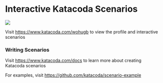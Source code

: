 # Interactive Katacoda Scenarios

[![](http://shields.katacoda.com/katacoda/wohugb/count.svg)](https://www.katacoda.com/wohugb "Get your profile on Katacoda.com")

Visit https://www.katacoda.com/wohugb to view the profile and interactive scenarios

### Writing Scenarios
Visit https://www.katacoda.com/docs to learn more about creating Katacoda scenarios

For examples, visit https://github.com/katacoda/scenario-example
